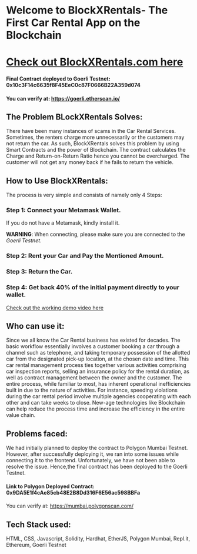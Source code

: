 # Welcome to BlockXRentals- The First Car Rental App on the Blockchain

# [Check out BlockXRentals.com here](https://varun-doshi.github.io/BlockXRentals_UrHackathon/)

#### Final Contract deployed to Goerli Testnet: 0x10c3F14c6635f8F45EeC0c87F0666B22A359d074
#### You can verify at: https://goerli.etherscan.io/

## The Problem BLockXRentals Solves:

There have been many instances of scams in the Car Rental Services. Sometimes, the renters charge more unnecessarily or the customers may not return the car. As such, BlockXRentals solves this problem by using Smart Contracts and the power of Blockchain. The contract calculates the Charge and Return-on-Return Ratio hence you cannot be overcharged. The customer will not get any money back if he fails to return the vehicle.

##  How to Use BlockXRentals:
The process is very simple and consists of namely only 4 Steps:

 ###  **Step 1**: Connect your Metamask Wallet.

If you do not have a Metamask, kindly install it.

 **WARNING**: When connecting, please make sure you are connected to the *Goerli Testnet*.

 ###  **Step 2**: Rent your Car and Pay the Mentioned Amount.
 ###  **Step 3**: Return the Car.
 ###  **Step 4**: Get back 40% of the initial payment directly to your wallet.
 
 [Check out the working demo video here](https://drive.google.com/file/d/1yrxno470kz31Cg9yP6MSqgFSi1guDICF/view?usp=sharing)

## Who can use it:
Since we all know the Car Rental business has existed for decades. The basic workflow essentially involves a customer booking a car through a channel such as telephone, and taking temporary possession of the allotted car from the designated pick-up location, at the chosen date and time. This car rental management process ties together various activities comprising car inspection reports, selling an insurance policy for the rental duration, as well as contract management between the owner and the customer. The entire process, while familiar to most, has inherent operational inefficiencies built in due to the nature of activities. For instance, speeding violations during the car rental period involve multiple agencies cooperating with each other and can take weeks to close. New-age technologies like Blockchain can help reduce the process time and increase the efficiency in the entire value chain.

##  Problems faced:
We had initially planned to deploy the contract to Polygon Mumbai Testnet. However, after successfully deploying it, we ran into some issues while connecting it to the frontend. Unfortunately, we have not been able to resolve the issue. Hence,the final contract has been deployed to the Goerli Testnet.
#### Link to Polygon Deployed Contract: 0x9DA5E1f4cAe85cb48E2B8Dd316F6E56ac598BBFa
#### 
You can verify at: https://mumbai.polygonscan.com/

## Tech Stack used:
HTML, CSS, Javascript, Solidity, Hardhat, EtherJS, Polygon Mumbai, Repl.it, Ethereum, Goerli Testnet
